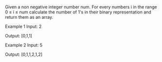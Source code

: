Given a non negative integer number num. For every numbers i in the range 0 ≤ i ≤ num calculate the number of 1's in their binary representation and return them as an array.

Example 1
Input: 2

Output: [0,1,1]

Example 2
Input: 5

Output: [0,1,1,2,1,2]
